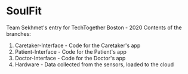 # SoulFit
Team Sekhmet's entry for TechTogether Boston - 2020
Contents of the branches:
1) Caretaker-Interface - Code for the Caretaker's app
2) Patient-Interface - Code for the Patient's app
3) Doctor-Interface - Code for the Doctor's app
4) Hardware - Data collected from the sensors, loaded to the cloud
